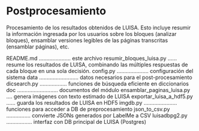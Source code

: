 # Postprocesamiento

Procesamiento de los resultados obtenidos de LUISA. Esto incluye resumir la información ingresada por los usuarios sobre los bloques (analizar bloques), ensamblar versiones legibles de las páginas transcritas (ensamblar páginas), etc.

README.md ..................... este archivo
resumir_bloques_luisa.py ...... resume los resultados de LUISA, 
                                combinando las múltiples respuestas de cada
                                bloque en una sola decisión.
config.py ..................... configuración del sistema
data .......................... datos necesarios para el post-procesamiento
dicsearch.py .................. funciones de búsqueda eficiente en diccionarios
doc ........................... documentos del módulo
ensamblar_paginas_luisa.py .... genera imágenes con texto estimado de LUISA
exportar_luisa_a_hdf5.py ...... guarda los resultados de LUISA en HDF5
imgdb.py ...................... funciones para acceder a DB de preprocesamiento 
json_to_csv.py ................ convierte JSONs generados por LabelMe a CSV
luisadbpg2.py ................. interfaz con DB principal de LUISA (Postgres)
